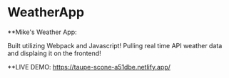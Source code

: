 # WeatherApp

**Mike's Weather App: 

Built utilizing Webpack and Javascript! Pulling real time API weather data and displaing it on the frontend!

**LIVE DEMO: https://taupe-scone-a51dbe.netlify.app/

